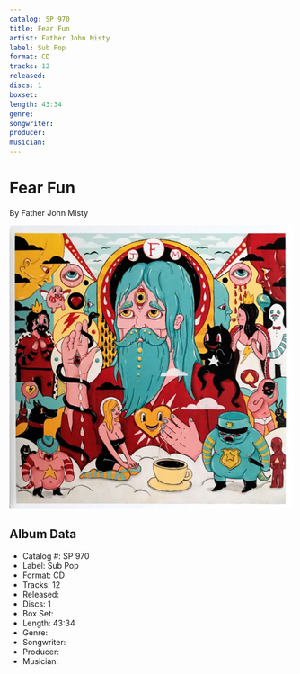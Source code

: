 ```yaml
---
catalog: SP 970
title: Fear Fun
artist: Father John Misty
label: Sub Pop
format: CD
tracks: 12
released: 
discs: 1
boxset: 
length: 43:34
genre: 
songwriter: 
producer: 
musician: 
---
```


# Fear Fun

By Father John Misty

![](../../assets/albumcovers/Father_John_Misty-Fear_Fun.png)

## Album Data

- Catalog #: SP 970
- Label: Sub Pop
- Format: CD
- Tracks: 12
- Released: 
- Discs: 1
- Box Set: 
- Length: 43:34
- Genre: 
- Songwriter: 
- Producer: 
- Musician: 

